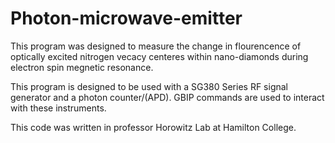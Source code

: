 # Photon-microwave-emitter
This program was designed to measure the change in flourencence of optically excited nitrogen vecacy centeres within nano-diamonds during electron spin 
megnetic resonance.

</n>This program is designed to be used with a SG380 Series RF signal generator and a photon counter/(APD). GBIP commands are used to interact with these instruments.

</n>This code was written in professor Horowitz Lab at Hamilton College.
